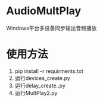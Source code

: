 # AudioMultPlay
Windows平台多设备同步输出音频播放

# 使用方法
1. pip install -r requirments.txt
2. 运行devices_create.py
3. 运行delay_create..py
4. 运行MultPlay2.py

